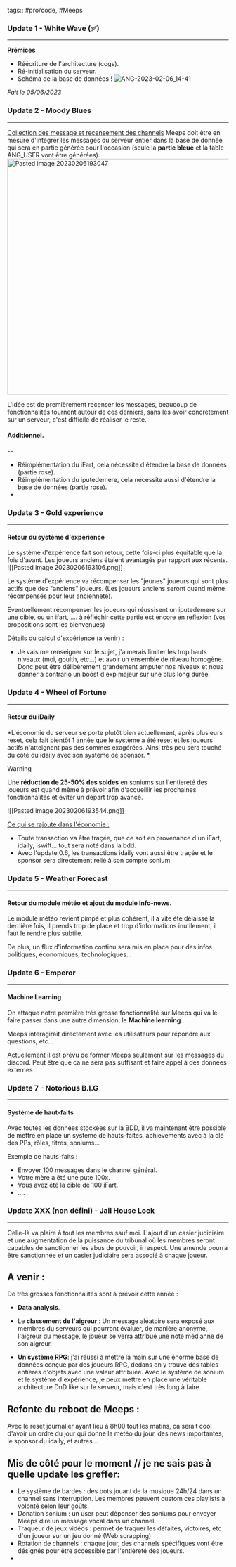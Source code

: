 tags:: #pro/code, #Meeps 


### Update 1 - White Wave  (✅)
---
**Prémices**
- Réécriture de l'architecture (cogs).
- Ré-initialisation du serveur.
- Schéma de la base de données !
![ANG-2023-02-06_14-41](https://user-images.githubusercontent.com/110334321/217063878-fc356e56-472e-4e8d-be7c-c1935a45be9e.png)

*Fait le 05/06/2023*



### Update 2 - Moody Blues
---
<u>Collection des message et recensement des channels</u>
Meeps doit être en mesure d'intégrer les messages du serveur entier dans la base de donnée qui sera en partie générée pour l'occasion (seule la **partie bleue** et la table ANG_USER vont être générées).
<img width="537" alt="Pasted image 20230206193047" src="https://user-images.githubusercontent.com/110334321/217063614-0326f025-16e3-4e83-8ac3-6e4173af4408.png">

L'idée est de premièrement recenser les messages, beaucoup de fonctionnalités tournent autour de ces derniers, sans les avoir concrètement sur un serveur, c'est difficile de réaliser le reste.

#### Additionnel.
--
- Réimplémentation du iFart, cela nécessite d'étendre la base de données (partie rose).
- Réimplémentation du iputedemere, cela nécessite aussi d'étendre la base de données (partie rose).
- 



###   Update 3 - Gold experience
---
#### **Retour du système d'expérience**
Le système d'expérience fait son retour, cette fois-ci plus équitable que la fois d'avant. Les joueurs anciens étaient avantagés par rapport aux récents.
![[Pasted image 20230206193106.png]]

Le système d'expérience va récompenser  les "jeunes" joueurs qui sont plus actifs que des "anciens" joueurs. (Les joueurs anciens seront quand même récompensés pour leur ancienneté).

Eventuellement récompenser les joueurs qui réussisent un iputedemere sur une cible, ou un ifart, .... à réfléchir cette partie est encore en reflexion (vos propositions sont les bienvenues)

Détails du calcul d'expérience (à venir) :
- Je vais me renseigner sur le sujet, j'aimerais limiter les trop hauts niveaux (moi, goulth, etc...) et avoir un ensemble de niveau homogène. Donc peut être délibérement grandement amputer nos niveaux et nous donner à contrario un boost d'exp majeur sur une plus long durée.






### Update 4 - Wheel of Fortune 
--- 
#### Retour du iDaily
*L'économie du serveur se porte plutôt bien actuellement, après plusieurs reset, cela fait bientôt 1 année que le système a été reset et les joueurs actifs n'atteignent pas des sommes exagérées. Ainsi très peu sera touché du côté du idaily avec son système de sponsor.
*

> [!WARNING]
Une **réduction de 25-50% des soldes** en soniums sur l'entiereté des joueurs est quand même à prévoir afin d'accueillir les prochaines fonctionnalités et éviter un départ trop avancé.

![[Pasted image 20230206193544.png]]

<u>Ce qui se rajoute dans l'économie :</u> 
- Toute transaction va être traçée, que ce soit en provenance d'un iFart, idaily, iswift... tout sera noté dans la bdd.
- Avec l'update 0.6, les transactions idaily vont aussi être traçée et le sponsor sera directement relié à son compte sonium.





### Update 5 - Weather Forecast
---
#### Retour du module météo et ajout du module info-news.
Le module météo revient pimpé et plus cohérent, il a vite été délaissé la dernière fois, il prends trop de place et trop d'informations inutilement, il faut le rendre plus subtile.

De plus, un flux d'information continu sera mis en place pour des infos politiques, économiques, technologiques...





### Update 6 - Emperor
---
#### Machine Learning
On attaque notre première très grosse fonctionnalité sur Meeps qui va le faire passer dans une autre dimension, le **Machine learning**. 

Meeps interagirait directement avec les utilisateurs pour répondre aux questions, etc...

Actuellement il est prévu de former Meeps seulement sur les messages du discord. Peut être que ca ne sera pas suffisant et faire appel à des données externes 


### Update 7 - Notorious B.I.G
---
#### Système de haut-faits
Avec toutes les données stockées sur la BDD, il va maintenant être possible de mettre en place un système de hauts-faites, achievements avec à la clé des PPs, rôles, titres, soniums...

Exemple de hauts-faits :
- Envoyer 100 messages dans le channel général.
- Votre mère a été une pute 100x.
- Vous avez été la cible de 100 iFart.
- ....





### Update XXX (non défini) - Jail House Lock
---
Celle-là va plaire à tout les membres sauf moi. L'ajout d'un casier judiciaire et une augmentation de la puissance du tribunal où les membres seront capables de sanctionner les abus de pouvoir, irrespect. Une amende pourra être sanctionnée et un casier judiciaire sera associé à chaque joueur.




A venir :
--
De très grosses fonctionnalités sont à prévoir cette année :
- **Data analysis**. 
- Le **classement de l'aigreur** : Un message aléatoire sera exposé aux membres du serveurs qui pourront évaluer, de manière anonyme, l'aigreur du message, le joueur se verra attribué une note médianne de son aigreur. 
  
- **Un système RPG**: j'ai réussi à mettre la main sur une énorme base de données conçue par des joueurs RPG, dedans on y trouve des tables entières d'objets avec une valeur attribuée. Avec le système de sonium et le système d'expérience, je peux mettre en place une véritable architecture DnD like sur le serveur, mais c'est très long à faire.





Refonte du reboot de Meeps :
--
Avec le reset journalier ayant lieu à 8h00 tout les matins, ca serait cool d'avoir un ordre du jour qui donne la météo du jour, des news importantes, le sponsor du idaily, et autres...




Mis de côté pour le moment // je ne sais pas à quelle update les greffer:
--
-  Le système de bardes : des bots jouant de la musique 24h/24 dans un channel sans interruption. Les membres peuvent custom ces playlists à volonté selon leur goûts.
- Donation sonium : un user peut dépenser des soniums pour envoyer Meeps dire un message vocal dans un channel.
- Traqueur de jeux vidéos : permet de traquer les défaites, victoires, etc d'un joueur sur un jeu donné (Web scrapping)
- Rotation de channels : chaque jour, des channels spécifiques vont être désignés pour être accessible par l'entièreté des joueurs.
- 
